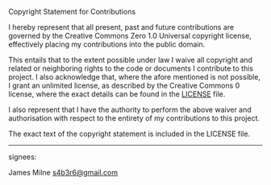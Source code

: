Copyright Statement for Contributions

I hereby represent that all present, past and future contributions are governed by the Creative Commons Zero 1.0 Universal copyright license, effectively placing my contributions into the public domain. 

This entails that to the extent possible under law I waive all copyright and related or neighboring rights to the code or documents I contribute to this project. I also acknowledge that, where the afore mentioned is not possible, I grant an unlimited license, as described by the Creative Commons 0 license, where the exact details can be found in the [LICENSE](LICENSE) file.

I also represent that I have the authority to perform the above waiver and authorisation with respect to the entirety of my contributions to this project.

The exact text of the copyright statement is included in the LICENSE file.

---

signees:

James Milne <s4b3r6@gmail.com>

